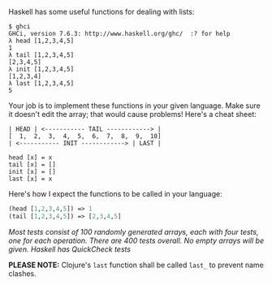 Haskell has some useful functions for dealing with lists:
```
$ ghci
GHCi, version 7.6.3: http://www.haskell.org/ghc/  :? for help
λ head [1,2,3,4,5]
1
λ tail [1,2,3,4,5]
[2,3,4,5]
λ init [1,2,3,4,5]
[1,2,3,4]
λ last [1,2,3,4,5]
5
```
Your job is to implement these functions in your given language. Make sure it doesn't edit the array; that would cause problems! Here's a cheat sheet:
```
| HEAD | <----------- TAIL ------------> |
[  1,  2,  3,  4,  5,  6,  7,  8,  9,  10]
| <----------- INIT ------------> | LAST |

head [x] = x
tail [x] = []
init [x] = []
last [x] = x
```
Here's how I expect the functions to be called in your language:
```clj
(head [1,2,3,4,5]) => 1
(tail [1,2,3,4,5]) => [2,3,4,5]
```
*Most tests consist of 100 randomly generated arrays, each with four tests, one for each operation. There are 400 tests overall. No empty arrays will be given. Haskell has QuickCheck tests*

**PLEASE NOTE:** Clojure's ```last``` function shall be called ```last_``` to prevent name clashes.
